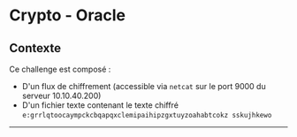 # Crypto - Oracle

## Contexte
Ce challenge est composé :
+ D'un flux de chiffrement (accessible via `netcat` sur le port 9000 du serveur 10.10.40.200)
+ D'un fichier texte contenant le texte chiffré `e:grrlqtoocaympckcbqapqxclemipaihipzgxtuyzoahabtcokz sskujhkewo`
___
##
